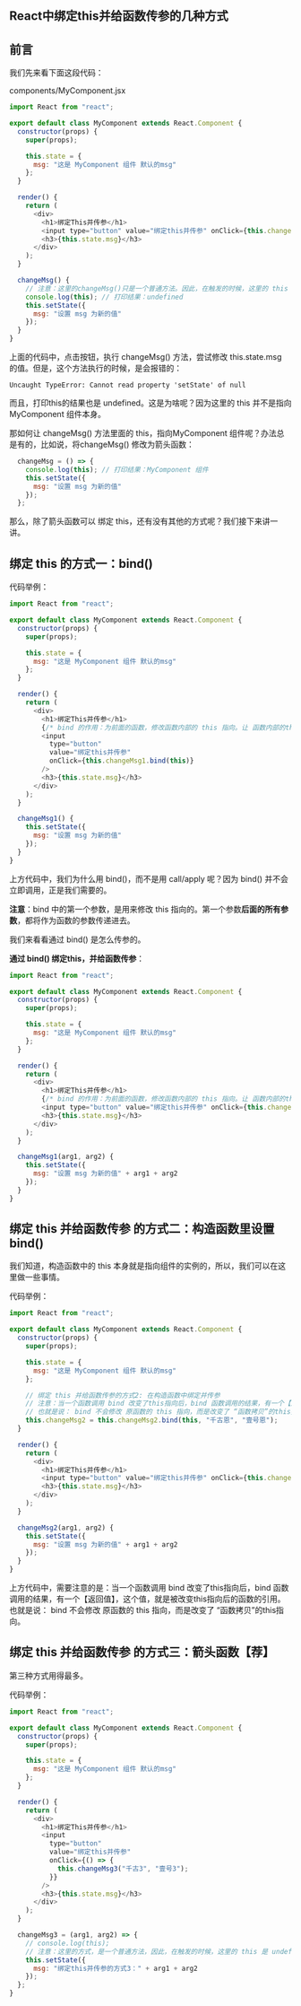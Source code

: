 ## React中绑定this并给函数传参的几种方式


## 前言

我们先来看下面这段代码：

components/MyComponent.jsx

```javascript
import React from "react";

export default class MyComponent extends React.Component {
  constructor(props) {
    super(props);

    this.state = {
      msg: "这是 MyComponent 组件 默认的msg"
    };
  }

  render() {
    return (
      <div>
        <h1>绑定This并传参</h1>
        <input type="button" value="绑定this并传参" onClick={this.changeMsg} />
        <h3>{this.state.msg}</h3>
      </div>
    );
  }

  changeMsg() {
    // 注意：这里的changeMsg()只是一个普通方法。因此，在触发的时候，这里的 this 是 undefined
    console.log(this); // 打印结果：undefined
    this.setState({
      msg: "设置 msg 为新的值"
    });
  }
}


```

上面的代码中，点击按钮，执行 changeMsg() 方法，尝试修改 this.state.msg 的值。但是，这个方法执行的时候，是会报错的：

```
Uncaught TypeError: Cannot read property 'setState' of null
```

而且，打印this的结果也是 undefined。这是为啥呢？因为这里的 this 并不是指向 MyComponent 组件本身。

那如何让 changeMsg() 方法里面的 this，指向MyComponent 组件呢？办法总是有的，比如说，将changeMsg() 修改为箭头函数：

```javascript
  changeMsg = () => {
    console.log(this); // 打印结果：MyComponent 组件
    this.setState({
      msg: "设置 msg 为新的值"
    });
  };
```

那么，除了箭头函数可以 绑定 this，还有没有其他的方式呢？我们接下来讲一讲。


## 绑定 this 的方式一：bind()

代码举例：

```javascript
import React from "react";

export default class MyComponent extends React.Component {
  constructor(props) {
    super(props);

    this.state = {
      msg: "这是 MyComponent 组件 默认的msg"
    };
  }

  render() {
    return (
      <div>
        <h1>绑定This并传参</h1>
        {/* bind 的作用：为前面的函数，修改函数内部的 this 指向。让 函数内部的this，指向 bind 参数列表中的 第一个参数 */}
        <input
          type="button"
          value="绑定this并传参"
          onClick={this.changeMsg1.bind(this)}
        />
        <h3>{this.state.msg}</h3>
      </div>
    );
  }

  changeMsg1() {
    this.setState({
      msg: "设置 msg 为新的值"
    });
  }
}

```


上方代码中，我们为什么用 bind()，而不是用 call/apply 呢？因为 bind() 并不会立即调用，正是我们需要的。

**注意**：bind 中的第一个参数，是用来修改 this 指向的。第一个参数**后面的所有参数**，都将作为函数的参数传递进去。

我们来看看通过 bind() 是怎么传参的。

**通过 bind() 绑定this，并给函数传参**：


```javascript
import React from "react";

export default class MyComponent extends React.Component {
  constructor(props) {
    super(props);

    this.state = {
      msg: "这是 MyComponent 组件 默认的msg"
    };
  }

  render() {
    return (
      <div>
        <h1>绑定This并传参</h1>
        {/* bind 的作用：为前面的函数，修改函数内部的 this 指向。让 函数内部的this，指向 bind 参数列表中的 第一个参数 */}
        <input type="button" value="绑定this并传参" onClick={this.changeMsg1.bind(this, "千古啊", "壹号啊")} />
        <h3>{this.state.msg}</h3>
      </div>
    );
  }

  changeMsg1(arg1, arg2) {
    this.setState({
      msg: "设置 msg 为新的值" + arg1 + arg2
    });
  }
}

```


## 绑定 this 并给函数传参 的方式二：构造函数里设置 bind()

我们知道，构造函数中的 this 本身就是指向组件的实例的，所以，我们可以在这里做一些事情。

代码举例：

```javascript
import React from "react";

export default class MyComponent extends React.Component {
  constructor(props) {
    super(props);

    this.state = {
      msg: "这是 MyComponent 组件 默认的msg"
    };

    // 绑定 this 并给函数传参的方式2: 在构造函数中绑定并传参
    // 注意：当一个函数调用 bind 改变了this指向后，bind 函数调用的结果，有一个【返回值】，这个值，就是被改变this指向后的函数的引用。
    // 也就是说： bind 不会修改 原函数的 this 指向，而是改变了 “函数拷贝”的this指向。
    this.changeMsg2 = this.changeMsg2.bind(this, "千古恩", "壹号恩");
  }

  render() {
    return (
      <div>
        <h1>绑定This并传参</h1>
        <input type="button" value="绑定this并传参" onClick={this.changeMsg2} />
        <h3>{this.state.msg}</h3>
      </div>
    );
  }

  changeMsg2(arg1, arg2) {
    this.setState({
      msg: "设置 msg 为新的值" + arg1 + arg2
    });
  }
}


```

上方代码中，需要注意的是：当一个函数调用 bind 改变了this指向后，bind 函数调用的结果，有一个【返回值】，这个值，就是被改变this指向后的函数的引用。也就是说： bind 不会修改 原函数的 this 指向，而是改变了 “函数拷贝”的this指向。


## 绑定 this 并给函数传参 的方式三：箭头函数【荐】

第三种方式用得最多。

代码举例：


```javascript
import React from "react";

export default class MyComponent extends React.Component {
  constructor(props) {
    super(props);

    this.state = {
      msg: "这是 MyComponent 组件 默认的msg"
    };
  }

  render() {
    return (
      <div>
        <h1>绑定This并传参</h1>
        <input
          type="button"
          value="绑定this并传参"
          onClick={() => {
            this.changeMsg3("千古3", "壹号3");
          }}
        />
        <h3>{this.state.msg}</h3>
      </div>
    );
  }

  changeMsg3 = (arg1, arg2) => {
    // console.log(this);
    // 注意：这里的方式，是一个普通方法，因此，在触发的时候，这里的 this 是 undefined
    this.setState({
      msg: "绑定this并传参的方式3：" + arg1 + arg2
    });
  };
}


```





